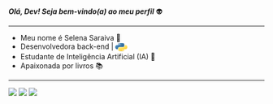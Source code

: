 *__Olá, Dev! Seja bem-vindo(a) ao meu perfil__* 👽
***
* Meu nome é Selena Saraiva 🌝
* Desenvolvedora back-end |<img align="center" alt="Rafa-Python" height="20" width="30" src="https://raw.githubusercontent.com/devicons/devicon/master/icons/python/python-original.svg">  
* Estudante de Inteligência Artificial (IA) 👾
* Apaixonada por livros 📚

***
<div>
<a href="https://discord.com/channels/@me" target="_blank"><img src="https://img.shields.io/badge/Discord-7289DA?style=for-the-badge&logo=discord&logoColor=white" target="_blank"></a> 
 <a href="https://www.linkedin.com/in/selena-saraiva-4248611ba/" target="_blank"><img src="https://img.shields.io/badge/-LinkedIn-%230077B5?style=for-the-badge&logo=linkedin&logoColor=white" target="_blank"></a> 
<a href = "mailto:selenasaraiva1706@gmail.com"><img src="https://img.shields.io/badge/-Gmail-%23333?style=for-the-badge&logo=gmail&logoColor=white" target="_blank"></a>
 <div>
 
